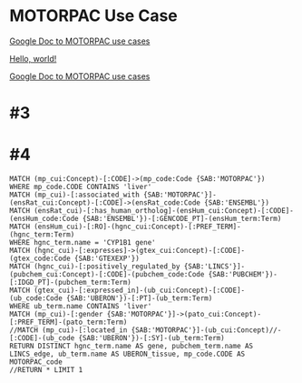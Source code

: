 # MOTORPAC Use Case
[Google Doc to MOTORPAC use cases](https://docs.google.com/spreadsheets/d/1Z1rStygHvT3zBQIDmD61No4U3YogkpglpDxJlD4tIfk/edit#gid=0)


<a href="http://example.com/" target="_blank">Hello, world!</a>


<a href="https://docs.google.com/spreadsheets/d/1Z1rStygHvT3zBQIDmD61No4U3YogkpglpDxJlD4tIfk/edit#gid=0" target="_blank">Google Doc to MOTORPAC use cases</a>


# #3



# #4
```
MATCH (mp_cui:Concept)-[:CODE]->(mp_code:Code {SAB:'MOTORPAC'}) 
WHERE mp_code.CODE CONTAINS 'liver'
MATCH (mp_cui)-[:associated_with {SAB:'MOTORPAC'}]-(ensRat_cui:Concept)-[:CODE]->(ensRat_code:Code {SAB:'ENSEMBL'})
MATCH (ensRat_cui)-[:has_human_ortholog]-(ensHum_cui:Concept)-[:CODE]-(ensHum_code:Code {SAB:'ENSEMBL'})-[:GENCODE_PT]-(ensHum_term:Term)
MATCH (ensHum_cui)-[:RO]-(hgnc_cui:Concept)-[:PREF_TERM]-(hgnc_term:Term)
WHERE hgnc_term.name = 'CYP1B1 gene'
MATCH (hgnc_cui)-[:expresses]->(gtex_cui:Concept)-[:CODE]-(gtex_code:Code {SAB:'GTEXEXP'})
MATCH (hgnc_cui)-[:positively_regulated_by {SAB:'LINCS'}]-(pubchem_cui:Concept)-[:CODE]-(pubchem_code:Code {SAB:'PUBCHEM'})-[:IDGD_PT]-(pubchem_term:Term)
MATCH (gtex_cui)-[:expressed_in]-(ub_cui:Concept)-[:CODE]-(ub_code:Code {SAB:'UBERON'})-[:PT]-(ub_term:Term)
WHERE ub_term.name CONTAINS 'liver'
MATCH (mp_cui)-[:gender {SAB:'MOTORPAC'}]->(pato_cui:Concept)-[:PREF_TERM]-(pato_term:Term)
//MATCH (mp_cui)-[:located_in {SAB:'MOTORPAC'}]-(ub_cui:Concept)//-[:CODE]-(ub_code {SAB:'UBERON'})-[:SY]-(ub_term:Term)
RETURN DISTINCT hgnc_term.name AS gene, pubchem_term.name AS LINCS_edge, ub_term.name AS UBERON_tissue, mp_code.CODE AS MOTORPAC_code
//RETURN * LIMIT 1
```



#



